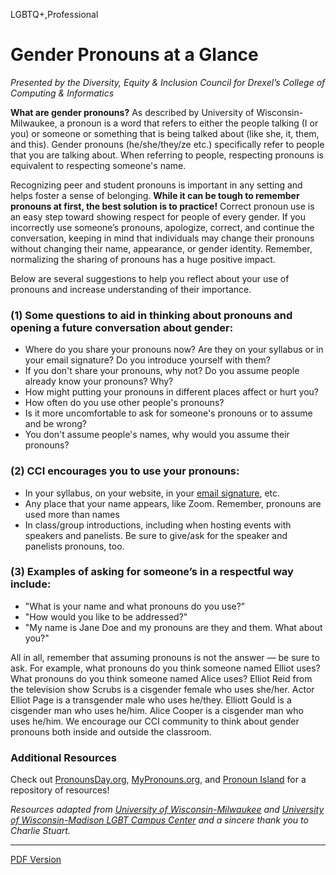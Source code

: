 LGBTQ+,Professional

# Gender Pronouns at a Glance 

_Presented by the Diversity, Equity & Inclusion Council for Drexel’s College of
Computing & Informatics_

**What are gender pronouns?** As described by University of Wisconsin-Milwaukee,
a pronoun is  a word that refers to either the people talking (I or you) or
someone or something that is being talked about (like she, it, them, and this).
Gender pronouns (he/she/they/ze etc.) specifically refer to people that you are
talking about. When referring to people, respecting pronouns is equivalent to
respecting someone's name.

Recognizing peer and student pronouns is important in any setting and helps
foster a sense of belonging. **While it can be tough to remember pronouns at
first, the best solution is to practice!** Correct pronoun use is an easy step
toward showing respect for people of every gender. If you incorrectly use
someone’s pronouns, apologize, correct, and continue the conversation, keeping
in mind that individuals may change their pronouns without changing their name,
appearance, or gender identity. Remember, normalizing the sharing of pronouns
has a huge positive impact.

Below are several suggestions to help you reflect about your use of pronouns and
increase understanding of their importance.

### (1) Some questions to aid in thinking about pronouns and opening a future conversation about gender:

- Where do you share your pronouns now?
	Are they on your syllabus or in your email signature?
	Do you introduce yourself with them?
- If you don't share your pronouns, why not?
	Do you assume people already know your pronouns? Why?
- How might putting your pronouns in different places affect or hurt you?
- How often do you use other people's pronouns?
- Is it more uncomfortable to ask for someone's pronouns or to assume and be wrong?
- You don't assume people's names, why would you assume their pronouns?

### (2) CCI encourages you to use your pronouns:

- In your syllabus, on your website, in your
[email signature](https://drexel.edu/identity/web/email-signatures/), etc.
- Any place that your name appears, like Zoom. Remember, pronouns are used more than names
- In class/group introductions, including when hosting events with speakers and panelists.
	Be sure to give/ask for the speaker and panelists pronouns, too. 

### (3) Examples of asking for someone’s in a respectful way include:

- "What is your name and what pronouns do you use?"
- "How would you like to be addressed?"
- "My name is Jane Doe and my pronouns are they and them. What about you?"


All in all, remember that assuming pronouns is not the answer — be sure to ask.
For example, what pronouns do you think someone named Elliot uses? What pronouns
do you think someone named Alice uses? Elliot Reid from the television show
Scrubs is a cisgender female who uses she/her. Actor Elliot Page is a
transgender male who uses he/they. Elliott Gould is a cisgender man who uses
he/him. Alice Cooper is a cisgender man who uses he/him. We encourage our CCI
community to think about gender pronouns both inside and outside the classroom.


### Additional Resources

Check out
[PronounsDay.org](https://pronounsday.org/resources),
[MyPronouns.org](https://www.mypronouns.org/), and
[Pronoun Island](http://pronoun.is/all-pronouns)
for a repository of resources!

_Resources adapted from
[University of Wisconsin-Milwaukee](https://uwm.edu/lgbtrc/support/gender-pronouns/) and
[University of Wisconsin-Madison LGBT Campus Center](https://www.swarthmore.edu/sites/default/files/assets/documents/lgbtq/gender-pronouns%20%281%29.pdf)
and a sincere thank you to Charlie Stuart._

---

[PDF Version](pronouns1pager.pdf)
